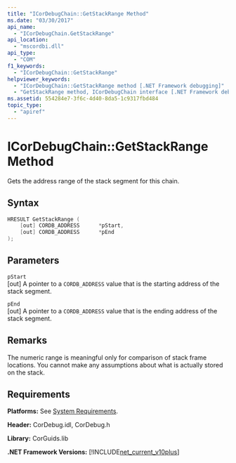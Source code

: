 ```yaml
---
title: "ICorDebugChain::GetStackRange Method"
ms.date: "03/30/2017"
api_name: 
  - "ICorDebugChain.GetStackRange"
api_location: 
  - "mscordbi.dll"
api_type: 
  - "COM"
f1_keywords: 
  - "ICorDebugChain::GetStackRange"
helpviewer_keywords: 
  - "ICorDebugChain::GetStackRange method [.NET Framework debugging]"
  - "GetStackRange method, ICorDebugChain interface [.NET Framework debugging]"
ms.assetid: 554284e7-3f6c-4d40-8da5-1c9317fbd484
topic_type: 
  - "apiref"
---
```

# ICorDebugChain::GetStackRange Method
Gets the address range of the stack segment for this chain.  
  
## Syntax  
  
```cpp  
HRESULT GetStackRange (  
    [out] CORDB_ADDRESS      *pStart,   
    [out] CORDB_ADDRESS      *pEnd  
);  
```  
  
## Parameters  
 `pStart`  
 [out] A pointer to a `CORDB_ADDRESS` value that is the starting address of the stack segment.  
  
 `pEnd`  
 [out] A pointer to a `CORDB_ADDRESS` value that is the ending address of the stack segment.  
  
## Remarks  
 The numeric range is meaningful only for comparison of stack frame locations. You cannot make any assumptions about what is actually stored on the stack.  
  
## Requirements  
 **Platforms:** See [System Requirements](../../../../docs/framework/get-started/system-requirements.md).  
  
 **Header:** CorDebug.idl, CorDebug.h  
  
 **Library:** CorGuids.lib  
  
 **.NET Framework Versions:** [!INCLUDE[net_current_v10plus](../../../../includes/net-current-v10plus-md.md)]
